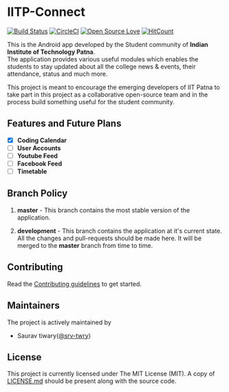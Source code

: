 # IITP-Connect

[![Build Status](https://travis-ci.org/Njack-IITP/IITP-Connect.svg?branch=development)](https://travis-ci.org/Njack-IITP/IITP-Connect)
[![CircleCI](https://circleci.com/gh/Njack-IITP/IITP-Connect/tree/development.svg?style=svg)](https://circleci.com/gh/Njack-IITP/IITP-Connect/tree/development)
[![Open Source Love](https://badges.frapsoft.com/os/v2/open-source.svg?v=103)](https://github.com/ellerbrock/open-source-badges/)
[![HitCount](http://hits.dwyl.io/Njack-IITP/IITP-Connect.svg)](http://hits.dwyl.io/Njack-IITP/IITP-Connect)

This is the Android app developed by the Student community of **Indian Institute of Technology Patna**.  
The application provides various useful modules which enables the students to stay updated about all the college news & events, their attendance, status and much more.

This project is meant to encourage the emerging developers of IIT Patna to take part in this project as a collaborative open-source team and in the process build something useful for the student community.

## Features and Future Plans

- [x] **Coding Calendar**
- [ ] **User Accounts**
- [ ] **Youtube Feed**
- [ ] **Facebook Feed**
- [ ] **Timetable**

## Branch Policy
1. **master** - This branch contains the most stable version of the application.  
  
1. **development** - This branch contains the application at it's current state. All the changes and pull-requests should be made here. It will be merged to the **master** branch from time to time.

## Contributing
Read the [Contributing guidelines](CONTRIBUTING.md) to get started.

## Maintainers
The project is actively maintained by

+ Saurav tiwary([@srv-twry](https://github.com/srv-twry))

## License

This project is currently licensed under The MIT License (MIT). A copy of [LICENSE.md](LICENSE.md) should be present along with the source code.
